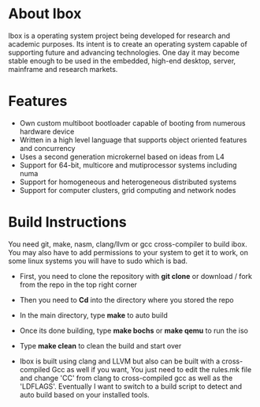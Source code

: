 # About Ibox 
Ibox is a operating system project being developed for research and academic purposes. Its intent is to create an operating system capable of supporting future and advancing technologies. One day it may become stable enough to be used in the embedded, high-end desktop, server, mainframe and research markets.

# Features
- Own custom multiboot bootloader capable of booting from numerous hardware device
- Written in a high level language that supports object oriented features and concurrency
- Uses a second generation microkernel based on ideas from L4
- Support for 64-bit, multicore and mutiprocessor systems including numa
- Support for homogeneous and heterogeneous distributed systems
- Support for computer clusters, grid computing and network nodes 

# Build Instructions
You need git, make, nasm, clang/llvm or gcc cross-compiler to build ibox. You may also have to add permissions to your system to get it to work, on some linux systems you will have to sudo which is bad. 

- First, you need to clone the repository with **git clone** or download / fork from the repo in the top right corner
- Then you need to **Cd** into the directory where you stored the repo
- In the main directory, type **make** to auto build
- Once its done building, type **make bochs** or **make qemu** to run the iso
- Type **make clean** to clean the build and start over

- Ibox is built using clang and LLVM but also can be built with a cross-compiled Gcc as well if you want, You just need to edit the rules.mk file and change 'CC' from clang to cross-compiled gcc as well as the 'LDFLAGS'. Eventually I want to switch to a build script to detect and auto build based on your installed tools.  
